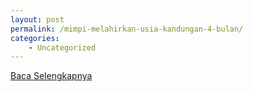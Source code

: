 ```yaml
---
layout: post
permalink: /mimpi-melahirkan-usia-kandungan-4-bulan/
categories:
    - Uncategorized
---
```


[Baca Selengkapnya](/03)